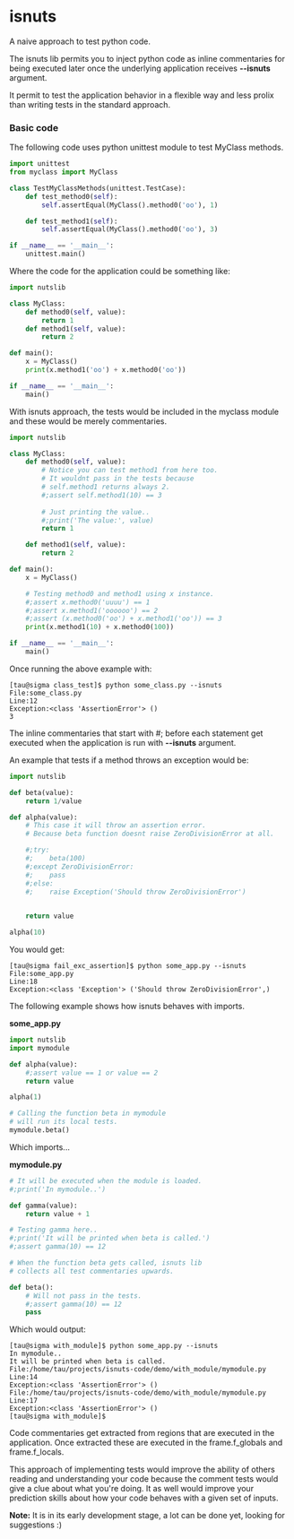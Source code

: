 # isnuts

A naive approach to test python code.

The isnuts lib permits you to inject python code as inline commentaries
for being executed later once the underlying application receives **--isnuts** argument.

It permit to test the application behavior in a flexible way and less prolix
than writing tests in the standard approach.

### Basic code

The following code uses python unittest module to test MyClass methods.

~~~python
import unittest
from myclass import MyClass

class TestMyClassMethods(unittest.TestCase):
    def test_method0(self):
        self.assertEqual(MyClass().method0('oo'), 1)

    def test_method1(self):
        self.assertEqual(MyClass().method0('oo'), 3)

if __name__ == '__main__':
    unittest.main()
~~~

Where the code for the application could be something like:

~~~python
import nutslib

class MyClass:
    def method0(self, value):
        return 1
    def method1(self, value):
        return 2

def main():
    x = MyClass()
    print(x.method1('oo') + x.method0('oo'))

if __name__ == '__main__':
    main()
~~~

With isnuts approach, the tests would be included in the myclass module
and these would be merely commentaries.

~~~python
import nutslib

class MyClass:
    def method0(self, value):
        # Notice you can test method1 from here too.
        # It wouldnt pass in the tests because
        # self.method1 returns always 2.
        #;assert self.method1(10) == 3
        
        # Just printing the value..
        #;print('The value:', value)
        return 1

    def method1(self, value):
        return 2

def main():
    x = MyClass()

    # Testing method0 and method1 using x instance.
    #;assert x.method0('uuuu') == 1
    #;assert x.method1('oooooo') == 2
    #;assert (x.method0('oo') + x.method1('oo')) == 3
    print(x.method1(10) + x.method0(100))

if __name__ == '__main__':
    main()

~~~

Once running the above example with:

~~~
[tau@sigma class_test]$ python some_class.py --isnuts
File:some_class.py
Line:12
Exception:<class 'AssertionError'> ()
3

~~~

The inline commentaries that start with #; before each statement get executed
when the application is run with **--isnuts** argument.

An example that tests if a method throws an exception would be:

~~~python
import nutslib

def beta(value):
    return 1/value

def alpha(value):
    # This case it will throw an assertion error.
    # Because beta function doesnt raise ZeroDivisionError at all.

    #;try:
    #;    beta(100)
    #;except ZeroDivisionError:
    #;    pass
    #;else:
    #;    raise Exception('Should throw ZeroDivisionError')
    

    return value 

alpha(10)

~~~

You would get:

~~~
[tau@sigma fail_exc_assertion]$ python some_app.py --isnuts
File:some_app.py
Line:18
Exception:<class 'Exception'> ('Should throw ZeroDivisionError',)

~~~

The following example shows how isnuts behaves with imports.

**some_app.py**

~~~python
import nutslib
import mymodule

def alpha(value):
    #;assert value == 1 or value == 2
    return value 

alpha(1)

# Calling the function beta in mymodule
# will run its local tests.
mymodule.beta()


~~~

Which imports...

**mymodule.py**

~~~python
# It will be executed when the module is loaded.
#;print('In mymodule..')

def gamma(value):
    return value + 1

# Testing gamma here..
#;print('It will be printed when beta is called.')
#;assert gamma(10) == 12

# When the function beta gets called, isnuts lib
# collects all test commentaries upwards.

def beta():
    # Will not pass in the tests.
    #;assert gamma(10) == 12
    pass

~~~

Which would output:

~~~
[tau@sigma with_module]$ python some_app.py --isnuts
In mymodule..
It will be printed when beta is called.
File:/home/tau/projects/isnuts-code/demo/with_module/mymodule.py
Line:14
Exception:<class 'AssertionError'> ()
File:/home/tau/projects/isnuts-code/demo/with_module/mymodule.py
Line:17
Exception:<class 'AssertionError'> ()
[tau@sigma with_module]$ 
~~~

Code commentaries get extracted from regions that are executed
in the application. Once extracted these are executed in the frame.f_globals
and frame.f_locals.

This approach of implementing tests would improve the ability
of others reading and understanding your code because the comment tests
would give a clue about what you're doing. It as well would improve your prediction
skills about how your code behaves with a given set of inputs.

**Note:** It is in its early development stage, a lot can be done yet,
looking for suggestions :)






